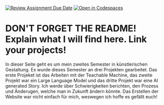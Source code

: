 [![Review Assignment Due Date](https://classroom.github.com/assets/deadline-readme-button-22041afd0340ce965d47ae6ef1cefeee28c7c493a6346c4f15d667ab976d596c.svg)](https://classroom.github.com/a/ctJDMcM2)
[![Open in Codespaces](https://classroom.github.com/assets/launch-codespace-2972f46106e565e64193e422d61a12cf1da4916b45550586e14ef0a7c637dd04.svg)](https://classroom.github.com/open-in-codespaces?assignment_repo_id=15547920)
# DON'T FORGET THE README! Explain what I will find here. Link your projects!
In dieser Seite geht es um mein zweites Semester in künstlerischen Gestaltung. Es wurde dieses Semester an drei Projekten gearbeitet. Das erste Projeket ist das Arbeiten mit der Teachable Machine, das zweite Projekt war ein Large Language Model und das dritte Projekt war eine AI generated Story. Ich werde über Schwierigkeiten berichten, den Prozess und Änderugen, welche man in Zukunft ändern könnte. 
Das Erstellen der Website war nicht einfach für mich, weswegen ich hoffe es gefällt euch! 
